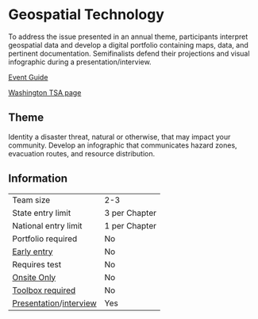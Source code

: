 # Geospatial Technology

To address the issue presented in an annual theme, participants interpret geospatial data and develop a digital portfolio containing maps, data, and pertinent documentation. Semifinalists defend their projections and visual infographic during a presentation/interview.

[Event Guide](https://lwsd.sharepoint.com/:b:/r/sites/GR-JHS-TechnologyStudentAssociation-SCA/Shared%20Documents/23-24/Competition/Event%20Guides/HS%20-%20Geospatial%20Technology.pdf)

[Washington TSA page](https://www.washingtontsa.org/high-school-events/geospatial-technology)

## Theme

Identity a disaster threat, natural or otherwise, that may impact your community. Develop an infographic that communicates hazard zones, evacuation routes, and resource distribution.

## Information

|                                              |               |
| -------------------------------------------- | ------------- |
| Team size                                    | 2-3           |
| State entry limit                            | 3 per Chapter |
| National entry limit                         | 1 per Chapter |
| Portfolio required                           | No            |
| [Early entry](/#terms)                       | No            |
| Requires test                                | No            |
| [Onsite Only](/#terms)                       | No            |
| [Toolbox required](/#terms)                  | No            |
| [Presentation](/#terms)/[interview](/#terms) | Yes           |
